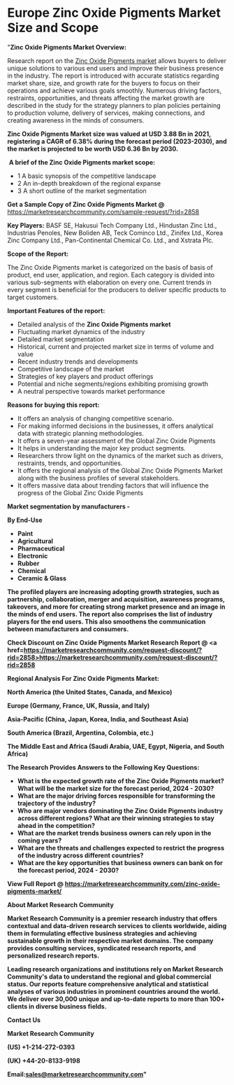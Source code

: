 # Europe Zinc Oxide Pigments Market Size and Scope 
"<strong>Zinc Oxide Pigments Market Overview:</strong>

Research report on the <a href=https://marketresearchcommunity.com/zinc-oxide-pigments-market/>Zinc Oxide Pigments market</a> allows buyers to deliver unique solutions to various end users and improve their business presence in the industry. The report is introduced with accurate statistics regarding market share, size, and growth rate for the buyers to focus on their operations and achieve various goals smoothly. Numerous driving factors, restraints, opportunities, and threats affecting the market growth are described in the study for the strategy planners to plan policies pertaining to production volume, delivery of services, making connections, and creating awareness in the minds of consumers.

<strong>Zinc Oxide Pigments Market size was valued at USD 3.88 Bn in 2021, registering a CAGR of 6.38% during the forecast period (2023-2030), and the market is projected to be worth USD 6.36 Bn by 2030.</strong>

 <Strong>A brief of the Zinc Oxide Pigments market scope:</Strong>
<ul>
 <li>1  A basic synopsis of the competitive landscape</li>
 <li>2  An in-depth breakdown of the regional expanse</li>
 <li>3  A short outline of the market segmentation</li>
</ul>
<strong>Get a Sample Copy of Zinc Oxide Pigments Market @ </b></strong><a href=https://marketresearchcommunity.com/sample-request/?rid=2858><u>https://marketresearchcommunity.com/sample-request/?rid=2858</u></a>

<strong>Key Players:</strong> 
BASF SE, Hakusui Tech Company Ltd., Hindustan Zinc Ltd., Industrias Penoles, New Boliden AB, Teck Cominco Ltd., Zinifex Ltd., Korea Zinc Company Ltd., Pan-Continental Chemical Co. Ltd., and Xstrata Plc.

<strong>Scope of the Report:</strong>

The Zinc Oxide Pigments market is categorized on the basis of basis of product, end user, application, and region. Each category is divided into various sub-segments with elaboration on every one. Current trends in every segment is beneficial for the producers to deliver specific products to target customers.

<strong><b>Important Features of the report:</b></strong>
<ul>
  <li>Detailed analysis of the <strong><b>Zinc Oxide Pigments </b></strong><strong><b>market</b></strong></li>
  <li>Fluctuating market dynamics of the industry</li>
  <li>Detailed market segmentation</li>
  <li>Historical, current and projected market size in terms of volume and value</li>
  <li>Recent industry trends and developments</li>
  <li>Competitive landscape of the market</li>
  <li>Strategies of key players and product offerings</li>
  <li>Potential and niche segments/regions exhibiting promising growth</li>
  <li>A neutral perspective towards market performance</li>
</ul>
<strong><b>Reasons for buying this report:</b></strong>
<ul>
  <li>It offers an analysis of changing competitive scenario.</li>
  <li>For making informed decisions in the businesses, it offers analytical data with strategic planning methodologies.</li>
  <li>It offers a seven-year assessment of the Global Zinc Oxide Pigments</li>
  <li>It helps in understanding the major key product segments.</li>
  <li>Researchers throw light on the dynamics of the market such as drivers, restraints, trends, and opportunities.</li>
  <li>It offers the regional analysis of the Global Zinc Oxide Pigments Market along with the business profiles of several stakeholders.</li>
  <li>It offers massive data about trending factors that will influence the progress of the Global Zinc Oxide Pigments</li>
</ul>

<strong>Market segmentation by manufacturers -</strong>


<strong><strong>By End-Use</strong></h4>
<ul>
 	<li>Paint</li>
 	<li>Agricultural</li>
 	<li>Pharmaceutical</li>
 	<li>Electronic</li>
 	<li>Rubber</li>
 	<li>Chemical</li>
 	<li>Ceramic &amp; Glass</li>
</ul>

The profiled players are increasing adopting growth strategies, such as partnership, collaboration, merger and acquisition, awareness programs, takeovers, and more for creating strong market presence and an image in the minds of end users. The report also comprises the list of industry players for the end users. This also smoothens the communication between manufacturers and consumers.

<strong><b>Check Discount on Zinc Oxide Pigments Market Research Report @ </b></strong><a href=https://marketresearchcommunity.com/request-discount/?rid=2858><u>https://marketresearchcommunity.com/request-discount/?rid=2858</u></a>

<strong>Regional Analysis For Zinc Oxide Pigments Market:</strong>

<strong>North America</strong> (the United States, Canada, and Mexico)

<strong>Europe</strong> (Germany, France, UK, Russia, and Italy)

<strong>Asia-Pacific</strong> (China, Japan, Korea, India, and Southeast Asia)

<strong>South America</strong> (Brazil, Argentina, Colombia, etc.)

<strong>The Middle East and Africa</strong> (Saudi Arabia, UAE, Egypt, Nigeria, and South Africa)

<strong>The Research Provides Answers to the Following Key Questions:</strong>
<ul>
 	<li>What is the expected growth rate of the Zinc Oxide Pigments market? What will be the market size for the forecast period, 2024 - 2030?</li>
 	<li>What are the major driving forces responsible for transforming the trajectory of the industry?</li>
 	<li>Who are major vendors dominating the Zinc Oxide Pigments industry across different regions? What are their winning strategies to stay ahead in the competition?</li>
 	<li>What are the market trends business owners can rely upon in the coming years?</li>
 	<li>What are the threats and challenges expected to restrict the progress of the industry across different countries?</li>
 	<li>What are the key opportunities that business owners can bank on for the forecast period, 2024 - 2030?</li>
</ul>

<strong>View Full Report @</strong> <a href=https://marketresearchcommunity.com/zinc-oxide-pigments-market/>https://marketresearchcommunity.com/zinc-oxide-pigments-market/</a>

<strong>About Market Research Community</strong>

Market Research Community is a premier research industry that offers contextual and data-driven research services to clients worldwide, aiding them in formulating effective business strategies and achieving sustainable growth in their respective market domains. The company provides consulting services, syndicated research reports, and personalized research reports.

Leading research organizations and institutions rely on Market Research Community's data to understand the regional and global commercial status. Our reports feature comprehensive analytical and statistical analyses of various industries in prominent countries around the world. We deliver over 30,000 unique and up-to-date reports to more than 100+ clients in diverse business fields.

<strong>Contact Us</strong>

<strong>Market Research Community</strong>

(US) +1-214-272-0393

(UK) +44-20-8133-9198

<strong>Email:</strong>sales@marketresearchcommunity.com"
